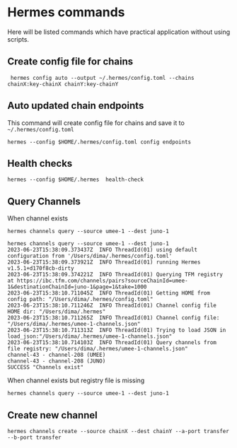 # Hermes commands

Here will be listed commands which have practical application without using scripts.

## Create config file for chains

```shell
 hermes config auto --output ~/.hermes/config.toml --chains chainX:key-chainX chainY:key-chainY
```

## Auto updated chain endpoints

This command will create config file for chains and save it to `~/.hermes/config.toml`

```shell
hermes --config $HOME/.hermes/config.toml config endpoints
```

## Health checks

```shell
hermes --config $HOME/.hermes  health-check
```

## Query Channels

When channel exists

```shell
hermes channels query --source umee-1 --dest juno-1
```

```
hermes channels query --source umee-1 --dest juno-1
2023-06-23T15:38:09.373437Z  INFO ThreadId(01) using default configuration from '/Users/dima/.hermes/config.toml'
2023-06-23T15:38:09.373921Z  INFO ThreadId(01) running Hermes v1.5.1+d170f8cb-dirty
2023-06-23T15:38:09.374221Z  INFO ThreadId(01) Querying TFM registry at https://ibc.tfm.com/channels/pairs?sourceChainId=umee-1&destinationChainId=juno-1&page=1&take=1000
2023-06-23T15:38:10.711045Z  INFO ThreadId(01) Getting HOME from config path: "/Users/dima/.hermes/config.toml"
2023-06-23T15:38:10.711246Z  INFO ThreadId(01) Channel config file HOME dir: "/Users/dima/.hermes"
2023-06-23T15:38:10.711265Z  INFO ThreadId(01) Channel config file: "/Users/dima/.hermes/umee-1-channels.json"
2023-06-23T15:38:10.711313Z  INFO ThreadId(01) Trying to load JSON in load_json:"/Users/dima/.hermes/umee-1-channels.json"
2023-06-23T15:38:10.714103Z  INFO ThreadId(01) Query channels from file registry: "/Users/dima/.hermes/umee-1-channels.json"
channel-43 - channel-208 (UMEE)
channel-43 - channel-208 (JUNO)
SUCCESS "Channels exist"
```

When channel exists but registry file is missing

```shell
hermes channels query --source umee-1 --dest juno-1
```

## Create new channel

```shell
hermes channels create --source chainX --dest chainY --a-port transfer --b-port transfer
```

